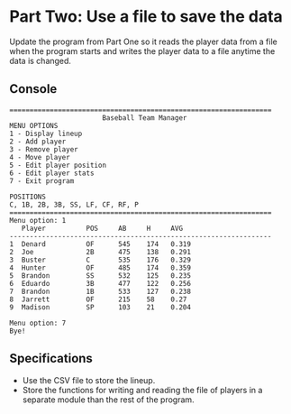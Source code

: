 # Part Two: Use a file to save the data
Update the program from Part One so it reads the player data from a file when the program starts and writes the player data to a file anytime the data is changed.
## Console
```
=================================================================
                       Baseball Team Manager
MENU OPTIONS
1 - Display lineup
2 - Add player
3 - Remove player
4 - Move player
5 - Edit player position
6 - Edit player stats
7 - Exit program

POSITIONS
C, 1B, 2B, 3B, SS, LF, CF, RF, P
=================================================================
Menu option: 1
   Player          POS     AB     H     AVG
-----------------------------------------------------------------
1  Denard          OF      545    174   0.319
2  Joe             2B      475    138   0.291
3  Buster          C       535    176   0.329
4  Hunter          OF      485    174   0.359
5  Brandon         SS      532    125   0.235
6  Eduardo         3B      477    122   0.256
7  Brandon         1B      533    127   0.238
8  Jarrett         OF      215    58    0.27
9  Madison         SP      103    21    0.204

Menu option: 7
Bye!
```
## Specifications
- Use the CSV file to store the lineup.
- Store the functions for writing and reading the file of players in a separate module than the rest of the program.